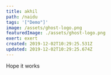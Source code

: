 ```yaml
---
title: akhil
path: /naidu
tags: '["Demo"]'
image: /assets/ghost-logo.png
featuredImage: ./assets/ghost-logo.png
exert: exert
created: 2019-12-02T10:29:25.531Z
updated: 2019-12-02T10:29:25.674Z
---
```

Hope it works
